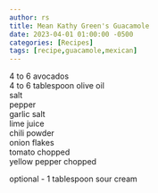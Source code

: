 ```yaml
---
author: rs
title: Mean Kathy Green's Guacamole   
date: 2023-04-01 01:00:00 -0500 
categories: [Recipes]
tags: [recipe,guacamole,mexican] 
---
```


4 to 6 avocados  
4 to 6 tablespoon olive oil  
salt  
pepper  
garlic salt  
lime juice  
chili powder  
onion flakes  
tomato chopped  
yellow pepper chopped  

optional - 1 tablespoon sour cream